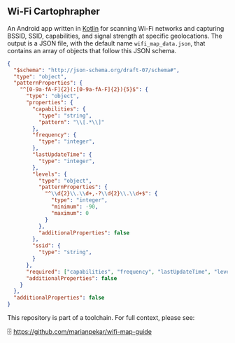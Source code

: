 ## Wi-Fi Cartophrapher

An Android app written in [Kotlin](https://kotlinlang.org) for scanning Wi-Fi networks and capturing BSSID, SSID, capabilities, and signal strength at specific geolocations. The output is a JSON file, with the default name `wifi_map_data.json`, that contains an array of objects that follow this JSON schema.

```json
{
  "$schema": "http://json-schema.org/draft-07/schema#",
  "type": "object",
  "patternProperties": {
    "^[0-9a-fA-F]{2}(:[0-9a-fA-F]{2}){5}$": {
      "type": "object",
      "properties": {
        "capabilities": {
          "type": "string",
          "pattern": "\\[.*\\]"
        },
        "frequency": {
          "type": "integer",
        },
        "lastUpdateTime": {
          "type": "integer",
        },
        "levels": {
          "type": "object",
          "patternProperties": {
            "^\\d{2}\\.\\d+,-?\\d{2}\\.\\d+$": {
              "type": "integer",
              "minimum": -90,
              "maximum": 0
            }
          },
          "additionalProperties": false
        },
        "ssid": {
          "type": "string",
        }
      },
      "required": ["capabilities", "frequency", "lastUpdateTime", "levels", "ssid"],
      "additionalProperties": false
    }
  },
  "additionalProperties": false
}
```

This repository is part of a toolchain. For full context, please see:

🗄️ https://github.com/marianpekar/wifi-map-guide
